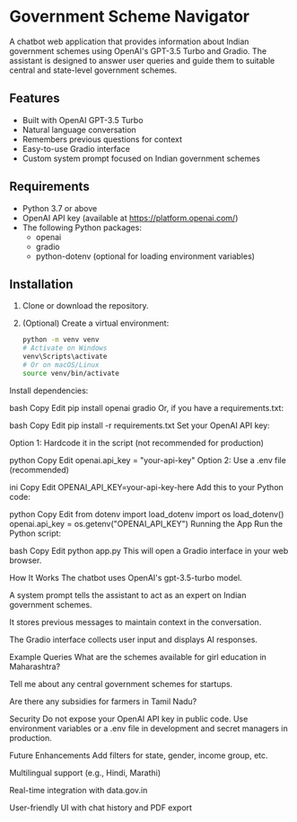 # Government Scheme Navigator

A chatbot web application that provides information about Indian government schemes using OpenAI's GPT-3.5 Turbo and Gradio. The assistant is designed to answer user queries and guide them to suitable central and state-level government schemes.

## Features

- Built with OpenAI GPT-3.5 Turbo
- Natural language conversation
- Remembers previous questions for context
- Easy-to-use Gradio interface
- Custom system prompt focused on Indian government schemes

## Requirements

- Python 3.7 or above
- OpenAI API key (available at https://platform.openai.com/)
- The following Python packages:
  - openai
  - gradio
  - python-dotenv (optional for loading environment variables)

## Installation

1. Clone or download the repository.

2. (Optional) Create a virtual environment:

   ```bash
   python -m venv venv
   # Activate on Windows
   venv\Scripts\activate
   # Or on macOS/Linux
   source venv/bin/activate
Install dependencies:

bash
Copy
Edit
pip install openai gradio
Or, if you have a requirements.txt:

bash
Copy
Edit
pip install -r requirements.txt
Set your OpenAI API key:

Option 1: Hardcode it in the script (not recommended for production)

python
Copy
Edit
openai.api_key = "your-api-key"
Option 2: Use a .env file (recommended)

ini
Copy
Edit
OPENAI_API_KEY=your-api-key-here
Add this to your Python code:

python
Copy
Edit
from dotenv import load_dotenv
import os
load_dotenv()
openai.api_key = os.getenv("OPENAI_API_KEY")
Running the App
Run the Python script:

bash
Copy
Edit
python app.py
This will open a Gradio interface in your web browser.

How It Works
The chatbot uses OpenAI's gpt-3.5-turbo model.

A system prompt tells the assistant to act as an expert on Indian government schemes.

It stores previous messages to maintain context in the conversation.

The Gradio interface collects user input and displays AI responses.

Example Queries
What are the schemes available for girl education in Maharashtra?

Tell me about any central government schemes for startups.

Are there any subsidies for farmers in Tamil Nadu?

Security
Do not expose your OpenAI API key in public code. Use environment variables or a .env file in development and secret managers in production.

Future Enhancements
Add filters for state, gender, income group, etc.

Multilingual support (e.g., Hindi, Marathi)

Real-time integration with data.gov.in

User-friendly UI with chat history and PDF export
